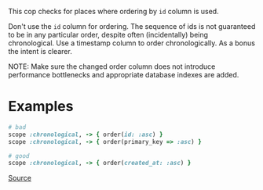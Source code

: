 
This cop checks for places where ordering by `id` column is used.

Don't use the `id` column for ordering. The sequence of ids is not guaranteed
to be in any particular order, despite often (incidentally) being chronological.
Use a timestamp column to order chronologically. As a bonus the intent is clearer.

NOTE: Make sure the changed order column does not introduce performance
bottlenecks and appropriate database indexes are added.

# Examples

```ruby
# bad
scope :chronological, -> { order(id: :asc) }
scope :chronological, -> { order(primary_key => :asc) }

# good
scope :chronological, -> { order(created_at: :asc) }
```

[Source](http://www.rubydoc.info/gems/rubocop/RuboCop/Cop/Rails/OrderById)